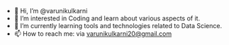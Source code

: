 - 👋 Hi, I’m @varunikulkarni
- 👀 I’m interested in Coding and learn about various aspects of it.
- 🌱 I’m currently learning tools and technologies related to Data Science.
- 📫 How to reach me: via varunikulkarni20@gmail.com 

<!---
varunikulkarni/varunikulkarni is a ✨ special ✨ repository because its `README.md` (this file) appears on your GitHub profile.
You can click the Preview link to take a look at your changes.
--->
